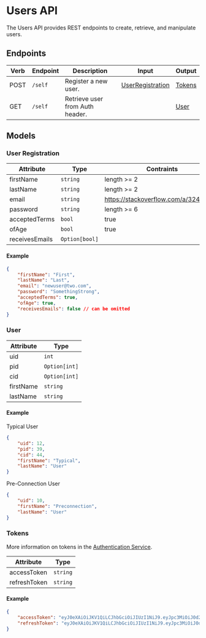 # Users API
The Users API provides REST endpoints to create, retrieve, and manipulate users.
## Endpoints
| Verb | Endpoint | Description                     | Input                                  | Output            |
|------|----------|---------------------------------|----------------------------------------|-------------------|
| POST | `/self`  | Register a new user.            | [UserRegistration](#User-Registration) | [Tokens](#Tokens) |
| GET  | `/self`  | Retrieve user from Auth header. |                                        | [User](#User)     |

## Models
### User Registration
| Attribute      | Type           | Contraints                           |
|----------------|----------------|--------------------------------------|
| firstName      | `string`       | length >= 2                          |
| lastName       | `string`       | length >= 2                          |
| email          | `string`       | https://stackoverflow.com/a/32445372 |
| password       | `string`       | length >= 6                          |
| acceptedTerms  | `bool`         | true                              |
| ofAge          | `bool`         | true                              |
| receivesEmails | `Option[bool]` |                                      |

#### Example
```json
{
	"firstName": "First",
	"lastName": "Last",
	"email": "newuser@two.com",
	"password": "SomethingStrong",
	"acceptedTerms": true,
	"ofAge": true,
	"receivesEmails": false // can be omitted
}
```

### User
| Attribute | Type          |
|-----------|---------------|
| uid       | `int`         |
| pid       | `Option[int]` |
| cid       | `Option[int]` |
| firstName | `string`      |
| lastName  | `string`      |

#### Example
Typical User
```json
{
	"uid": 12,
	"pid": 39,
	"cid": 44,
	"firstName": "Typical",
	"lastName": "User"
}
```

Pre-Connection User
```json
{
	"uid": 10,
	"firstName": "Preconnection",
	"lastName": "User"
}
```

### Tokens
More information on tokens in the [Authentication Service](https://github.com/two-app/authentication-service).

| Attribute    | Type     |
|--------------|----------|
| accessToken  | `string` |
| refreshToken | `string` |

#### Example
```json
{
    "accessToken": "eyJ0eXAiOiJKV1QiLCJhbGciOiJIUzI1NiJ9.eyJpc3MiOiJ0d28iLCJ1aWQiOiA0NywgImNvbm5lY3RDb2RlIjogInFyZEE3VyIsICJyb2xlIjogIkNPTk5FQ1QifQ.oklLsOLA63KPnJbtqzYGLJCDCDNrfspcavBlQ7Dgvbg",
    "refreshToken": "eyJ0eXAiOiJKV1QiLCJhbGciOiJIUzI1NiJ9.eyJpc3MiOiJ0d28iLCJ1aWQiOiA0NywgInJvbGUiOiAiUkVGUkVTSCJ9.vTA_wMzwxhxHskJEWRkR3azeKFvf3S5TUG_YaC2QYFY"
}
```